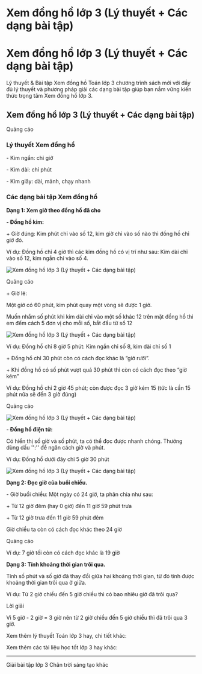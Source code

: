 # Xem đồng hồ lớp 3 (Lý thuyết + Các dạng bài tập)

# Xem đồng hồ lớp 3 (Lý thuyết + Các dạng bài tập)

Lý thuyết & Bài tập Xem đồng hồ Toán lớp 3 chương trình sách mới với đầy đủ lý thuyết và phương pháp giải các dạng bài tập giúp bạn nắm vững kiến thức trọng tâm Xem đồng hồ lớp 3.

## Xem đồng hồ lớp 3 (Lý thuyết + Các dạng bài tập)

Quảng cáo

### Lý thuyết Xem đồng hồ

\- Kim ngắn: chỉ giờ

\- Kim dài: chỉ phút

\- Kim giây: dài, mảnh, chạy nhanh

### Các dạng bài tập Xem đồng hồ

**Dạng 1: Xem giờ theo đồng hồ đã cho**

**\- Đồng hồ kim:**

\+ Giờ đúng: Kim phút chỉ vào số 12, kim giờ chỉ vào số nào thì đồng hồ chỉ giờ đó.

Ví dụ: Đồng hồ chỉ 4 giờ thì các kim đồng hồ có vị trí như sau: Kim dài chỉ vào số 12, kim ngắn chỉ vào số 4.

![Xem đồng hồ lớp 3 \(Lý thuyết + Các dạng bài tập\)](https://vietjack.com/toan-3-ct/images/ly-thuyet-xem-dong-ho-chuong-2.PNG)

Quảng cáo

\+ Giờ lẻ:

Một giờ có 60 phút, kim phút quay một vòng sẽ được 1 giờ.

Muốn nhẩm số phút khi kim dài chỉ vào một số khác 12 trên mặt đồng hồ thì em đếm cách 5 đơn vị cho mỗi số, bắt đầu từ số 12

![Xem đồng hồ lớp 3 \(Lý thuyết + Các dạng bài tập\)](https://vietjack.com/toan-3-ct/images/ly-thuyet-xem-dong-ho-chuong-2-1.PNG)

Ví dụ: Đồng hồ chỉ 8 giờ 5 phút: Kim ngắn chỉ số 8, kim dài chỉ số 1

\+ Đồng hồ chỉ 30 phút còn có cách đọc khác là “giờ rưỡi”.

\+ Khi đồng hồ có số phút vượt quá 30 phút thì còn có cách đọc theo “giờ kém”

Ví dụ: Đồng hồ chỉ 2 giờ 45 phút; còn được đọc 3 giờ kém 15 (tức là cần 15 phút nữa sẽ đến 3 giờ đúng)

Quảng cáo

![Xem đồng hồ lớp 3 \(Lý thuyết + Các dạng bài tập\)](https://vietjack.com/toan-3-ct/images/ly-thuyet-xem-dong-ho-chuong-2-2.PNG)

**\- Đồng hồ điện tử:**

Có hiển thị số giờ và số phút, ta có thể đọc được nhanh chóng. Thường dùng dấu '':'' để ngăn cách giờ và phút.

Ví dụ: Đồng hồ dưới đây chỉ 5 giờ 30 phút

![Xem đồng hồ lớp 3 \(Lý thuyết + Các dạng bài tập\)](https://vietjack.com/toan-3-ct/images/ly-thuyet-xem-dong-ho-chuong-2-3.PNG)

**Dạng 2: Đọc giờ của buổi chiều.**

\- Giờ buổi chiều: Một ngày có 24 giờ, ta phân chia như sau:

\+ Từ 12 giờ đêm (hay 0 giờ) đến 11 giờ 59 phút trưa

\+ Từ 12 giờ trưa đến 11 giờ 59 phút đêm

Giờ chiều ta còn có cách đọc khác theo 24 giờ

Quảng cáo

Ví dụ: 7 giờ tối còn có cách đọc khác là 19 giờ

**Dạng 3: Tính khoảng thời gian trôi qua.**

Tính số phút và số giờ đã thay đổi giữa hai khoảng thời gian, từ đó tính được khoảng thời gian trôi qua ở giữa.

Ví dụ: Từ 2 giờ chiều đến 5 giờ chiều thì có bao nhiêu giờ đã trôi qua?

Lời giải

Vì 5 giờ - 2 giờ = 3 giờ nên từ 2 giờ chiều đến 5 giờ chiều thì đã trôi qua 3 giờ.

Xem thêm lý thuyết Toán lớp 3 hay, chi tiết khác:

Xem thêm các tài liệu học tốt lớp 3 hay khác:

* * *

Giải bài tập lớp 3 Chân trời sáng tạo khác
